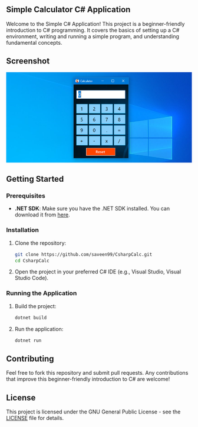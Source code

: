 ## Simple Calculator C# Application

Welcome to the Simple C# Application! This project is a beginner-friendly introduction to C# programming. It covers the basics of setting up a C# environment, writing and running a simple program, and understanding fundamental concepts.

## Screenshot

![Main Screenshot](.readme/1.png)


## Getting Started

### Prerequisites

- **.NET SDK**: Make sure you have the .NET SDK installed. You can download it from [here](https://dotnet.microsoft.com/download).

### Installation

1. Clone the repository:
    ```sh
    git clone https://github.com/saveen99/CsharpCalc.git
    cd CsharpCalc
    ```

2. Open the project in your preferred C# IDE (e.g., Visual Studio, Visual Studio Code).

### Running the Application

1. Build the project:
    ```sh
    dotnet build
    ```

2. Run the application:
    ```sh
    dotnet run
    ```

## Contributing

Feel free to fork this repository and submit pull requests. Any contributions that improve this beginner-friendly introduction to C# are welcome!

## License

This project is licensed under the GNU General Public License - see the [LICENSE](LICENSE) file for details.
